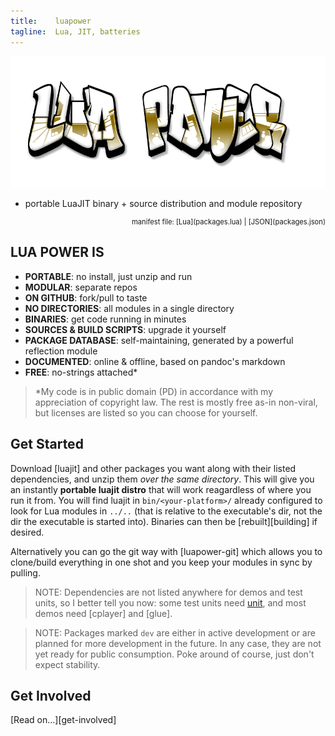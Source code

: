 ```yaml
---
title:    luapower
tagline:  Lua, JIT, batteries
---
```


![](luapower.png)

  * portable LuaJIT binary + source distribution and module repository

<div class="bg bg-pd"></div>
<div id="package_table" class="package_table"></div>
<div style="width: 100%; text-align: right; font-size: 80%">manifest file: [Lua](packages.lua) | [JSON](packages.json)</div>

## LUA POWER IS

  * __PORTABLE__: no install, just unzip and run
  * __MODULAR__: separate repos
  * __ON GITHUB__: fork/pull to taste
  * __NO DIRECTORIES__: all modules in a single directory
  * __BINARIES__: get code running in minutes
  * __SOURCES & BUILD SCRIPTS__: upgrade it yourself
  * __PACKAGE DATABASE__: self-maintaining, generated by a powerful reflection module
  * __DOCUMENTED__: online & offline, based on pandoc's markdown
  * __FREE__: no-strings attached\*

> \*My code is in public domain (PD) in accordance with my appreciation of copyright law.
The rest is mostly free as-in non-viral, but licenses are listed so you can choose for yourself.

## Get Started

Download [luajit] and other packages you want along with their listed dependencies, and unzip them
_over the same directory_. This will give you an instantly **portable luajit distro** that will work
reagardless of where you run it from.
You will find luajit in `bin/<your-platform>/` already configured to look for Lua modules in `../..`
(that is relative to the executable's dir, not the dir the executable is started into).
Binaries can then be [rebuilt][building] if desired.

Alternatively you can go the git way with [luapower-git] which allows you to clone/build everything in one shot
and you keep your modules in sync by pulling.

> NOTE: Dependencies are not listed anywhere for demos and test units, so I better tell you now:
some test units need [unit], and most demos need [cplayer] and [glue].

> NOTE: Packages marked `dev` are either in active development or are planned for more development in the future.
In any case, they are not yet ready for public consumption. Poke around of course, just don't expect stability.

## Get Involved

[Read on...][get-involved]


[capr]:  https://github.com/capr
[unit]:  https://github.com/luapower/unit
